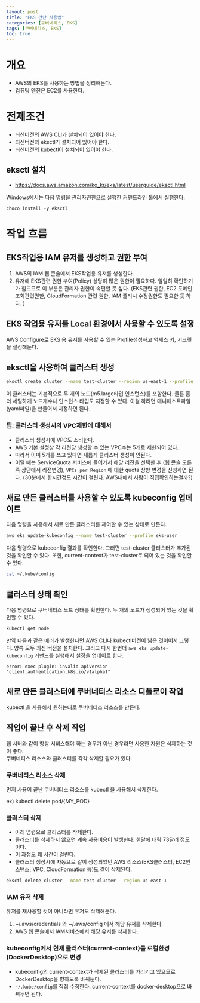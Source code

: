 ```yaml
---
layout: post
title: "EKS 간단 사용법"
categories: [쿠버네티스, EKS]
tags: [쿠버네티스, EKS]
toc: true
---
```



# 개요 
- AWS의 EKS를 사용하는 방법을 정리해둔다.
- 컴퓨팅 엔진은 EC2를 사용한다. 

# 전제조건
- 최신버전의 AWS CLI가 설치되어 있어야 한다. 
- 최신버전의 eksctl가 설치되어 있어야 한다. 
- 최신버전의 kubectl이 설치되어 있어야 한다. 

## eksctl 설치
- https://docs.aws.amazon.com/ko_kr/eks/latest/userguide/eksctl.html

Windows에서는 다음 명령을 관리자권한으로 실행한 커맨드라인 툴에서 실행한다. 

```
choco install -y eksctl 
```

# 작업 흐름
## EKS작업용 IAM 유저를 생성하고 권한 부여
1. AWS의 IAM 웹 콘솔에서 EKS작업용 유저를 생성한다. 
2. 유저에 EKS관련 권한 부여(Policy)
상당히 많은 권한이 필요하다. 일일히 확인하기가 힘드므로 이 부분은 관리자 권한이 속편할 듯 싶다. 
(EKS관련 권한, EC2 도메인 조회관련권한, CloudFormation 관련 권한, IAM 폴리시 수정권한도 필요한 듯 하다. )

## EKS 작업용 유저를 Local 환경에서 사용할 수 있도록 설정
AWS Configure로 EKS 용 유저를 사용할 수 있는 Profile생성하고 억세스 키, 시크릿을 설정해둔다. 

## eksctl을 사용하여 클러스터 생성 

```sh
eksctl create cluster --name test-cluster --region us-east-1 --profile eks-user
```

이 클러스터는 기본적으로 두 개의 노드(m5.large타입 인스턴스)를 포함한다. 물론 좀 더 세밀하게 노드개수나 인스턴스 타입도 지정할 수 있다. 이걸 하려면 매니페스트파일(yaml파일)을 만들어서 지정하면 된다. 

### 팁: 클러스터 생성시의 VPC제한에 대해서 
- 클러스터 생성시에 VPC도 소비한다. 
- AWS 기본 설정상 각 리젼당 생성할 수 있는 VPC수는 5개로 제한되어 있다. 
- 따라서 이미 5개를 쓰고 있다면 새롭게 클러스터 생성이 안된다. 
- 이럴 때는 ServiceQuota 서비스에 들어가서 해당 리전을 선택한 후 (웹 콘솔 오른족 상단에서 리젼변경), `VPCs per Region` 에 대한 quota 상항 변경을 신청하면 된다. (30분에서 한시간정도 시간이 걸린다. AWS내에서 사람이 직접확인하는걸까?)


## 새로 만든 클러스터를 사용할 수 있도록 kubeconfig 업데이트
다음 명령을 사용해서 새로 만든 클러스터를 제어할 수 있는 상태로 만든다. 

```sh
aws eks update-kubeconfig --name test-cluster --profile eks-user
``` 

다음 명령으로 kubeconfig 결과를 확인한다. 그러면 test-cluster 클러스터가 추가된 것을 확인할 수 있다. 또한, current-context가 test-cluster로 되어 있는 것을 확인할 수 있다. 

```sh
cat ~/.kube/config 
```

## 클러스터 상태 확인 
다음 명령으로 쿠버네티스 노드 상태를 확인한다. 두 개의 노드가 생성되어 있는 것을 확인할 수 있다. 

```
kubectl get node
```

만약 다음과 같은 에러가 발생한다면 AWS CLI나 kubectl버전이 낡은 것이어서 그렇다. 양쪽 모두 최신 버전을 설치한다. 그리고 다시 한번더 `aws eks update-kubeconfig` 커맨드를 실행해서 설정을 업데이트 한다. 

```
error: exec plugin: invalid apiVersion "client.authentication.k8s.io/v1alpha1"
```

## 새로 만든 클러스터에 쿠버네티스 리소스 디플로이 작업
kubectl 을 사용해서 원하는대로 쿠버네티스 리소스를 만든다. 

## 작업이 끝난 후 삭제 작업
웹 서버와 같이 항상 서비스해야 하는 경우가 아닌 경우라면 사용한 자원은 삭제하는 것이 좋다.    
쿠버네티스 리소스와 클러스터를 각각 삭제할 필요가 있다. 

### 쿠버네티스 리소스 삭제
먼저 사용이 끝난 쿠버네티스 리소스를 kubectl 을 사용해서 삭제한다. 

ex) kubectl delete pod/{MY_POD}

### 클러스터 삭제
- 아래 명령으로 클러스터를 삭제한다. 
- 클러스터를 삭제하지 않으면 계속 사용비용이 발생한다. 한달에 대략 73달러 정도이다. 
- 이 과정도 꽤 시간이 걸린다. 
- 클러스터 생성시에 자동으로 같이 생성되었던 AWS 리소스(EKS클러스터, EC2인스턴스, VPC, CloudFormation 등)도 같이 삭제된다. 

```sh
eksctl delete cluster --name test-cluster --region us-east-1
```

### IAM 유저 삭제
유저를 재사용할 것이 아니라면 유저도 삭제해둔다. 

1. ~/.aws/credentials 와 ~/.aws/config 에서 해당 유저를 삭제한다. 
2. AWS 웹 콘솔에서 IAM서비스에서 해당 유저를 삭제한다. 


### kubeconfig에서 현재 클러스터(current-context)를 로컬환경(DockerDesktop)으로 변경
- kubeconfig의 current-context가 삭제된 클러스터를 가리키고 있으므로 DockerDesktop을 향하도록 바꿔둔다. 
- `~/.kube/config`를 직접 수정한다. current-context를 docker-desktop으로 바꿔두면 된다. 
